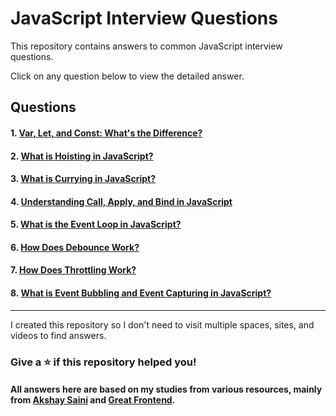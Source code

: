 # JavaScript Interview Questions

This repository contains answers to common JavaScript interview questions.

Click on any question below to view the detailed answer.

## Questions

#### 1. [Var, Let, and Const: What's the Difference?](./Var%20Let%20Const.md)

#### 2. [What is Hoisting in JavaScript?](./Hoisting.md)

#### 3. [What is Currying in JavaScript?](./Currying%20in%20JS.md)

#### 4. [Understanding Call, Apply, and Bind in JavaScript](./call%2C%20apply%2C%20bind%20in%20JS.md)

#### 5. [What is the Event Loop in JavaScript?](./Event%20Loop.md)

#### 6. [How Does Debounce Work?](./Debounce.md)

#### 7. [How Does Throttling Work?](./Throttling.md)

#### 8. [What is Event Bubbling and Event Capturing in JavaScript?](./Event%20Bubbling%20and%20Capturing.md)

---

I created this repository so I don't need to visit multiple spaces, sites, and videos to find answers.

### Give a ⭐️ if this repository helped you!

#### All answers here are based on my studies from various resources, mainly from [Akshay Saini](https://www.youtube.com/@akshaymarch7) and [Great Frontend](https://www.greatfrontend.com/).
